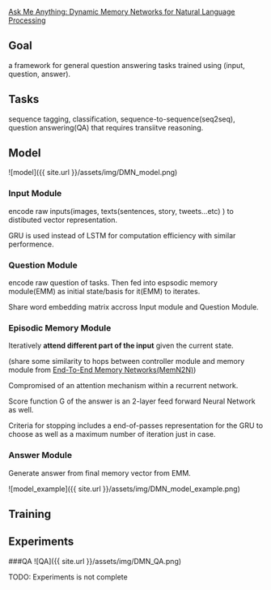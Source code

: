 [Ask Me Anything: Dynamic Memory Networks for Natural Language Processing](https://pdfs.semanticscholar.org/70b2/1f7c1670b89e48cabc00fd2e386da558bfa3.pdf?_ga=1.34565089.1904056589.1479429331)

## Goal
a framework for general question answering tasks trained using (input, question, answer). 

## Tasks
sequence tagging, classification, sequence-to-sequence(seq2seq), question answering(QA) that requires transiitve reasoning.

## Model

![model]({{ site.url }}/assets/img/DMN_model.png)
### Input Module
encode raw inputs(images, texts(sentences, story, tweets...etc) ) to distibuted vector representation. 

GRU is used instead of LSTM for computation efficiency with similar performence. 

### Question Module
encode raw question of tasks. Then fed into espsodic memory module(EMM) as initial state/basis for it(EMM) to iterates.

Share word embedding matrix accross Input module and Question Module.

### Episodic Memory Module
Iteratively **attend different part of the input** given the current state. 

(share some similarity to hops between controller module and memory module from [End-To-End Memory Networks(MemN2N)](http://arxiv.org/abs/1503.08895)) 

Compromised of an attention mechanism within a recurrent network.

Score function G of the answer is an 2-layer feed forward Neural Network as well.

Criteria for stopping includes a end-of-passes representation for the GRU to choose as well as a maximum number of iteration just in case. 
### Answer Module
Generate answer from final memory vector from EMM.


![model_example]({{ site.url }}/assets/img/DMN_model_example.png)

## Training

## Experiments

###QA
![QA]({{ site.url }}/assets/img/DMN_QA.png)

TODO: Experiments is not complete


